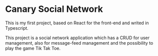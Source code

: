 # Canary Social Network

This is my first project, based on React for the front-end and writed in Typescript.

This project is a social network application which has a CRUD for user management, also for message-feed management and the possibility to play the game Tik Tak Toe.
